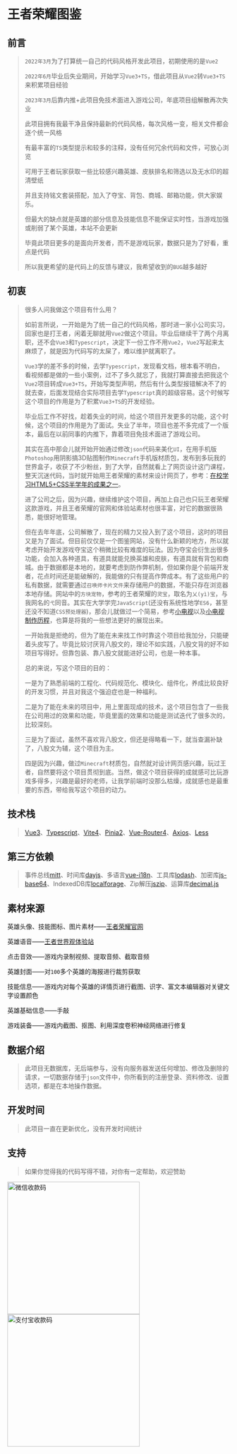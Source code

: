 # 王者荣耀图鉴

## 前言

> `2022年3月`为了打算统一自己的代码风格开发此项目，初期使用的是`Vue2`
>
> `2022年6月`毕业后失业期间，开始学习`Vue3+TS`，借此项目从`Vue2`转`Vue3+TS`来积累项目经验
>
> `2023年3月`后靠内推+此项目免技术面进入游戏公司，年底项目组解散再次失业
>
> 此项目拥有我最干净且保持最新的代码风格，每次风格一变，相关文件都会逐个统一风格
>
> 有最丰富的`TS`类型提示和较多的注释，没有任何冗余代码和文件，可放心浏览
>
> 可用于王者玩家获取一些比较感兴趣英雄、皮肤排名和筛选以及无水印的超清壁纸
>
> 并且支持铭文套装搭配，加入了夺宝、背包、商城、邮箱功能，供大家娱乐。
>
> 但最大的缺点就是英雄的部分信息及技能信息不能保证实时性，当游戏加强或削弱了某个英雄，本站不会更新
>
> 毕竟此项目更多的是面向开发者，而不是游戏玩家，数据只是为了好看，重点是代码
>
> 所以我更希望的是代码上的反馈与建议，我希望收到的`BUG`越多越好

## 初衷

> 很多人问我做这个项目有什么用？
>
> 如前言所说，一开始是为了统一自己的代码风格，那时进一家小公司实习，回家也是打王者，闲着无聊就用`Vue2`做这个项目。毕业后继续干了两个月离职，还不会`Vue3`和`Typescript`，决定下一份工作不用`Vue2`，`Vue2`写起来太麻烦了，就是因为代码写的太屎了，难以维护就离职了。
>
>
>
> `Vue3`学的差不多的时候，去学`Typescript`，发现看文档，根本看不明白，看视频都是做的一些小案例，过不了多久就忘了，我就打算直接去把我这个`Vue2`项目转成`Vue3+TS`，开始写类型声明，然后有什么类型报错解决不了的就去查，后面发现结合实际项目去学`Typescript`真的超级容易。这个时候写这个项目的作用是为了积累`Vue3+TS`的开发经验。
>
>
>
> 毕业后工作不好找，趁着失业的时间，给这个项目开发更多的功能，这个时候，这个项目的作用是为了面试。失业了半年，项目也差不多完成了一个版本，最后在以前同事的内推下，靠着项目免技术面进了游戏公司。
>
>
>
> 其实在高中那会儿就开始开始通过修改`json`代码来美化`UI`，在用手机版`Photoshop`用阴影搞3D贴图制作`Minecraft`手机版材质包，发布到多玩我的世界盒子，收获了不少粉丝，到了大学，自然就看上了网页设计这门课程，整天沉迷代码，当时就开始用王者荣耀的素材来设计网页了，参考：[在校学习HTML5+CSS半学年的成果之一](https://www.bilibili.com/video/BV1rT4y1G7uY)。
>
>
>
> 进了公司之后，因为兴趣，继续维护这个项目，再加上自己也只玩王者荣耀这款游戏，并且王者荣耀的官网和体验站素材也很丰富，对它的数据很熟悉，能很好地管理。
>
>
>
> 但在去年年底，公司解散了，现在的精力又投入到了这个项目，这时的项目又是为了面试。但目前仅仅是一个图鉴网站，没有什么新颖的地方，所以就考虑开始开发游戏夺宝这个稍微比较有难度的玩法。因为夺宝会衍生出很多功能，会加入各种道具，有道具就能兑换英雄和皮肤，有道具就有背包和商城。由于数据都是本地的，就要考虑到防作弊机制，但如果你是个前端开发者，花点时间还是能破解的，我能做的只有提高作弊成本。有了这些用户的私有数据，就需要通过`召唤师卡片文件`来存储用户的数据，不能只存在浏览器本地存储。网站中的`方块宠物`，参考的王者荣耀的`灵宝`，取名为`乂(yì)宝`，与我网名的`弋`同音。其实在大学学完`JavaScript`(还没有系统性地学`ES6`，甚至还没不知道`CSS预处理器`)，那会儿就做过一个简易，参考[小电视](https://lengyibai.gitee.io/tv)以及[小电视制作历程](https://www.bilibili.com/video/BV1bt4y167cE?p=2)，也算是将我的一些想法更好的展现出来。
>
>
>
> 一开始我是拒绝的，但为了能在未来找工作时靠这个项目给我加分，只能硬着头皮写了。毕竟比较讨厌背八股文的，理论不如实践，八股文背的好不如项目写得好。但靠包装、靠八股文就能进好公司，也是一种本事。
>
>
>
> 总的来说，写这个项目的目的：
>
> 一是为了熟悉前端的工程化、代码规范化、模块化、组件化，养成比较良好的开发习惯，并且对我这个强迫症也是一种福利。
>
> 二是为了能在未来的项目中，用上里面现成的技术，这个项目包含了一些我在公司用过的效果和功能，毕竟里面的效果和功能是测试迭代了很多次的，比较深刻。
>
> 三是为了面试，虽然不喜欢背八股文，但还是得略看一下，就当查漏补缺了，八股文为辅，这个项目为主。
>
> 四是因为兴趣，做过`Minecraft`材质包，自然就对设计网页感兴趣，玩过王者，自然要将这个项目贯彻到底。当然，做这个项目获得的成就感可比玩游戏多得多，兴趣是最好的老师，让我学前端时没那么枯燥，成就感也是最重要的东西，带给我写这个项目的动力。
>
>
>

## 技术栈

> [Vue3](https://cn.vuejs.org)、[Typescript](https://www.tslang.cn/index.html)、[Vite4](https://vitejs.cn)、[Pinia2](https://pinia.vuejs.org)、[Vue-Router4](https://router.vuejs.org/zh)、[Axios](https://www.axios-http.cn)、[Less](https://less.bootcss.com)

## 第三方依赖

> 事件总线[mitt](https://github.com/developit/mitt)、时间库[dayjs](https://github.com/iamkun/dayjs)、多语言[vue-i18n](https://github.com/intlify/vue-i18n-next)、工具库[lodash](https://github.com/lodash/lodash)、加密库[js-base64](https://github.com/dankogai/js-base64)、IndexedDB库[localforage](https://github.com/localForage/localForage)、Zip解压[jszip](https://github.com/Stuk/jszip)、运算库[decimal.js](https://github.com/MikeMcl/decimal.js)

## 素材来源

英雄头像、技能图标、图片素材——[王者荣耀官网](https://pvp.qq.com)

英雄语音——[王者世界观体验站](https://pvp.qq.com/ip)

点击音效——游戏内录制视频、提取音频、截取音频

英雄封面——对`100`多个英雄的海报进行裁剪获取

技能信息——游戏内对每个英雄的详情页进行截图、识字、富文本编辑器对关键文字设置颜色

英雄基础信息——手敲

游戏装备——游戏内截图、抠图、利用深度卷积神经网络进行修复

## 数据介绍

> 此项目无数据库，无后端参与，没有向服务器发送任何增加、修改及删除的请求，一切数据存储于`json`文件中，你所看到的注册登录、资料修改、设置选项，都是在本地操作数据。
>

## 开发时间

> 此项目一直在更新优化，没有开发时间统计

## 支持

> 如果你觉得我的代码写得不错，对你有一定帮助，欢迎赞助

<img src="https://files.lyb.im/wzry-material/image/wx.png" style="width:300px" alt="微信收款码" />
<img src="https://files.lyb.im/wzry-material/image/zfb.png" style="width:300px" alt="支付宝收款码" />